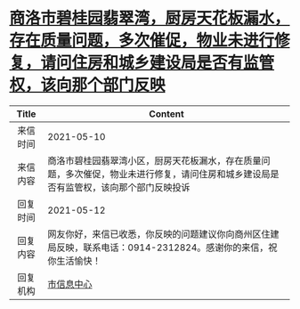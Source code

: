 # <a href="http://www.shangluo.gov.cn/zmhd/ldxxxx.jsp?urltype=leadermail.LeaderMailContentUrl&wbtreeid=1112&leadermailid=7226">商洛市碧桂园翡翠湾，厨房天花板漏水，存在质量问题，多次催促，物业未进行修复，请问住房和城乡建设局是否有监管权，该向那个部门反映</a>
| Title |                               Content                               |
|:-----:|---------------------------------------------------------------------|
| 来信时间  | 2021-05-10                                                          |
| 来信内容  | 商洛市碧桂园翡翠湾小区，厨房天花板漏水，存在质量问题，多次催促，物业未进行修复，请问住房和城乡建设局是否有监管权，该向那个部门反映投诉 |
| 回复时间  | 2021-05-12                                                          |
| 回复内容  | 网友你好，来信已收悉，你反映的问题建议你向商州区住建局反映，联系电话：0914-2312824。感谢你的来信，祝你生活愉快！      |
| 回复机构  | <a href="../../categories/agencies/市信息中心.md">市信息中心</a>              |